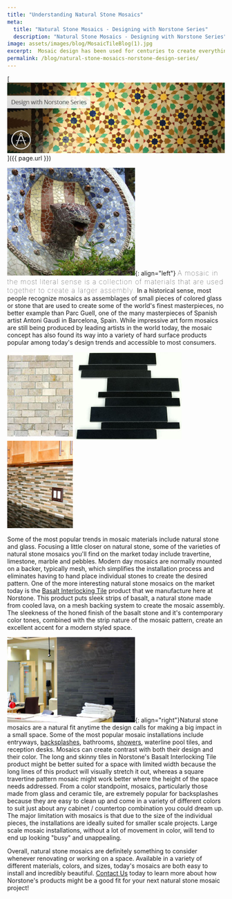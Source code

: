 ```yaml
---
title: "Understanding Natural Stone Mosaics"
meta:
  title: "Natural Stone Mosaics - Designing with Norstone Series"
  description: "Natural Stone Mosaics - Designing with Norstone Series"
image: assets/images/blog/MosaicTileBlog(1).jpg
excerpt:  Mosaic design has been used for centuries to create everything from functional floor and wall coverings to some of the most impressive pieces of art known to man in a variety of different mediums including natural stone. Learn more in this article about the practical aspects of selecting and working with today's natural stone mosaic finishes.
permalink: /blog/natural-stone-mosaics-norstone-design-series/
---
```


[![Mosaic Tile Blog](/assets/images/blog/MosaicTileBlog(1).jpg)]({{ page.url }})

![Barcelona Parc Guell](/assets/images/blog/Natural-Stone-Mosaic---Barcelona-Parc-Guell.jpg){: align="left"} <span style="font-size:16px;font-weight:lighter;letter-spacing:1px">A mosaic in the most literal sense is a collection of materials that are used together to create a larger assembly.</span> In a historical sense, most people recognize mosaics as assemblages of small pieces of colored glass or stone that are used to create some of the world's finest masterpieces, no better example than Parc Guell, one of the many masterpieces of Spanish artist Antoni Gaudi in Barcelona, Spain. While impressive art form mosaics are still being produced by leading artists in the world today, the mosaic concept has also found its way into a variety of hard surface products popular among today's design trends and accessible to most consumers.

![Travertine Natural Stone Mosaic](/assets/images/blog/Travertine-Natural-Stone-Mosaic.jpg)
![Basalt Norstone Natural Stone Mosaic](/assets/images/blog/Basalt-Norstone-Natural-Stone-Mosaic.jpg)
![Glass Tile Mosaic](/assets/images/blog/Glass-Tile-Mosaic.jpg)

Some of the most popular trends in mosaic materials include natural stone and glass. Focusing a little closer on natural stone, some of the varieties of natural stone mosaics you'll find on the market today include travertine, limestone, marble and pebbles. Modern day mosaics are normally mounted on a backer, typically mesh, which simplifies the installation process and eliminates having to hand place individual stones to create the desired pattern. One of the more interesting natural stone mosaics on the market today is the [Basalt Interlocking Tile](/products/modern-wall-tile/) product that we manufacture here at Norstone. This product puts sleek strips of basalt, a natural stone made from cooled lava, on a mesh backing system to create the mosaic assembly. The sleekness of the honed finish of the basalt stone and it's contemporary color tones, combined with the strip nature of the mosaic pattern, create an excellent accent for a modern styled space.

![Norstone Basalt Natural Stone Mosaic](/assets/images/blog/Norstone-Basalt-Natural-Stone-Mosaic-.jpg){: align="right"}Natural stone mosaics are a natural fit anytime the design calls for making a big impact in a small space. Some of the most popular mosaic installations include entryways, [backsplashes](/gallery/application/backsplash/), bathrooms, [showers](/gallery/application/showers/), waterline pool tiles, and reception desks. Mosaics can create contrast with both their design and their color. The long and skinny tiles in Norstone's Basalt Interlocking Tile product might be better suited for a space with limited width because the long lines of this product will visually stretch it out, whereas a square travertine pattern mosaic might work better where the height of the space needs addressed. From a color standpoint, mosaics, particularly those made from glass and ceramic tile, are extremely popular for backsplashes because they are easy to clean up and come in a variety of different colors to suit just about any cabinet / countertop combination you could dream up. The major limitation with mosaics is that due to the size of the individual pieces, the installations are ideally suited for smaller scale projects. Large scale mosaic installations, without a lot of movement in color, will tend to end up looking "busy" and unappealing.

Overall, natural stone mosaics are definitely something to consider whenever renovating or working on a space. Available in a variety of different materials, colors, and sizes, today's mosaics are both easy to install and incredibly beautiful. [Contact Us](/contact-us/) today to learn more about how Norstone's products might be a good fit for your next natural stone mosaic project!
